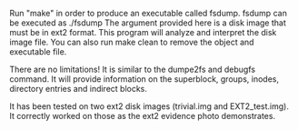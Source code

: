 Run "make" in order to produce an executable called fsdump. 
fsdump can be executed as ./fsdump <ext2 diskimg> 
The argument provided here is a disk image that must be in ext2 format. 
This program will analyze and interpret the disk image file. 
You can also run make clean to remove the object and executable file. 

There are no limitations! 
It is similar to the dumpe2fs and debugfs command. It will provide information on the superblock,
groups, inodes, directory entries and indirect blocks. 

It has been tested on two ext2 disk images (trivial.img and EXT2_test.img). It correctly worked on those as the ext2 evidence photo demonstrates.
